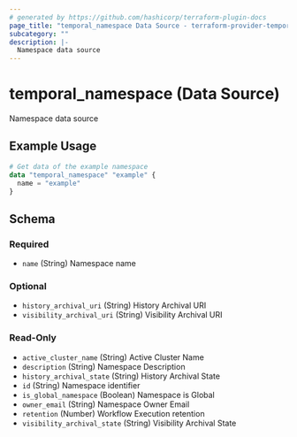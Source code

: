 ```yaml
---
# generated by https://github.com/hashicorp/terraform-plugin-docs
page_title: "temporal_namespace Data Source - terraform-provider-temporal"
subcategory: ""
description: |-
  Namespace data source
---
```


# temporal_namespace (Data Source)

Namespace data source

## Example Usage

```terraform
# Get data of the example namespace
data "temporal_namespace" "example" {
  name = "example"
}
```

<!-- schema generated by tfplugindocs -->
## Schema

### Required

- `name` (String) Namespace name

### Optional

- `history_archival_uri` (String) History Archival URI
- `visibility_archival_uri` (String) Visibility Archival URI

### Read-Only

- `active_cluster_name` (String) Active Cluster Name
- `description` (String) Namespace Description
- `history_archival_state` (String) History Archival State
- `id` (String) Namespace identifier
- `is_global_namespace` (Boolean) Namespace is Global
- `owner_email` (String) Namespace Owner Email
- `retention` (Number) Workflow Execution retention
- `visibility_archival_state` (String) Visibility Archival State
